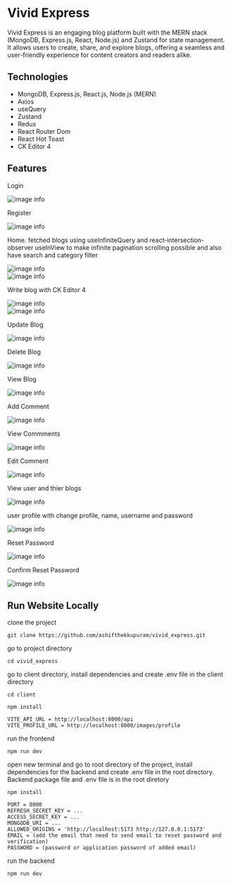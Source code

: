 # Vivid Express

Vivid Express is an engaging blog platform built with the MERN stack (MongoDB, Express.js, React, Node.js) and Zustand for state management. It allows users to create, share, and explore blogs, offering a seamless and user-friendly experience for content creators and readers alike.

## Technologies
- MongoDB, Express.js, React.js, Node.js (MERN)
- Axios
- useQuery
- Zustand
- Redux
- React Router Dom
- React Hot Toast
- CK Editor 4

## Features
Login <br />

![image info](screenshots/login.png) <br />

Register <br />

![image info](screenshots/register.png) <br />

Home. fetched blogs using useInfiniteQuery and react-intersection-observer useInView to make infinite pagination scrolling possible and also have search and category filter <br />

![image info](screenshots/home-blogs.png) <br />
![image info](screenshots/search-category-sort.png) <br />

Write blog with CK Editor 4 <br />

![image info](screenshots/write-blog-1.png) <br />
![image info](screenshots/write-blog-2.png) <br />

Update Blog <br />

![image info](screenshots/write-blog-1.png) <br />

Delete Blog <br />

![image info](screenshots/delete-blog.png) <br />

View Blog <br />

![image info](screenshots/view-blog.png) <br />

Add Comment <br />

![image info](screenshots/add-comment.png) <br />

View Commments <bt />

![image info](screenshots/view-comments.png) <br />

Edit Comment <br />

![image info](screenshots/edit-comment.png) <br />

View user and thier blogs <br />

![image info](screenshots/view-user.png) <br />

user profile with change profile, name, username and password <br />

![image info](screenshots/profile.png) <br />

Reset Password <br />

![image info](screenshots/reset-password.png) <br />

Confirm Reset Password <br />

![image info](screenshots/confirm-reset-password.png) <br />

## Run Website Locally

clone the project

```
git clone https://github.com/ashifthekkupuram/vivid_express.git
```

go to project directory

```
cd vivid_express
```

go to client directory, install dependencies and create .env file in the client directory

```
cd client
```

```
npm install
```

```
VITE_API_URL = http://localhost:8000/api
VITE_PROFILE_URL = http://localhost:8000/images/profile
```

run the frontend

```
npm run dev
```

open new terminal and go to root directory of the project, install dependencies for the backend and create .env file in the root directory. Backend package file and .env file is in the root diretory

```
npm install
```

```
PORT = 8000
REFRESH_SECRET_KEY = ...
ACCESS_SECRET_KEY = ...
MONGODB_URI = ...
ALLOWED_ORIGINS = 'http://localhost:5173 http://127.0.0.1:5173'
EMAIL = (add the email that need to send email to reset password and verification)
PASSWORD = (password or application password of added email)
```

run the backend

```
npm run dev
```
